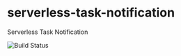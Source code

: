 # serverless-task-notification

Serverless Task Notification

![Build Status](https://codebuild.us-east-1.amazonaws.com/badges?uuid=eyJlbmNyeXB0ZWREYXRhIjoiSm9qMlRHaWt0bktmMld1OG1xcXVOR2xoMGNCR0hrWjg2dDV1NzJQVXFxYUVNUmhXdkxpSXE5bytCZmlDYWFxZmdxRGVPd0pBb24xdnd6TzRIU3RJOERNPSIsIml2UGFyYW1ldGVyU3BlYyI6Ik8xVGJZcmlDTEpjOTh4cEMiLCJtYXRlcmlhbFNldFNlcmlhbCI6MX0%3D&branch=master)
